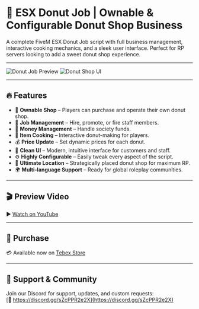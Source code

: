 # 🍩 ESX Donut Job | Ownable & Configurable Donut Shop Business

A complete FiveM ESX Donut Job script with full business management, interactive cooking mechanics, and a sleek user interface. Perfect for RP servers looking to add a sweet donut shop experience.

---

![Donut Job Preview](https://dunb17ur4ymx4.cloudfront.net/wysiwyg/1198781/70388f19ef8a3aacef407b928d6486e6fcdcd539.png)
![Donut Shop UI](https://dunb17ur4ymx4.cloudfront.net/wysiwyg/1198781/0f744791c6f2dc12e7d1fa365718af8473e946e8.png)

---

## 🔥 Features

- 🏪 **Ownable Shop** – Players can purchase and operate their own donut shop.  
- 👔 **Job Management** – Hire, promote, or fire staff members.  
- 💸 **Money Management** – Handle society funds.  
- 🍳 **Item Cooking** – Interactive donut-making for players.  
- 💰 **Price Update** – Set dynamic prices for each donut.  
- 🎨 **Clean UI** – Modern, intuitive interface for customers and staff.  
- ⚙️ **Highly Configurable** – Easily tweak every aspect of the script.  
- 📍 **Ultimate Location** – Strategically placed donut shop for maximum RP.  
- 🌍 **Multi-language Support** – Ready for global roleplay communities.


---

## 🎬 Preview Video

▶️ [Watch on YouTube](https://youtu.be/7Y-5nhFBfZE)

---

## 🛒 Purchase

💳 Available now on [Tebex Store](https://smoothscript.tebex.io/package/6654736)

---

## 💬 Support & Community

Join our Discord for support, updates, and custom requests:  
[🔗 https://discord.gg/sZcPPR2e2X](https://discord.gg/sZcPPR2e2X)
